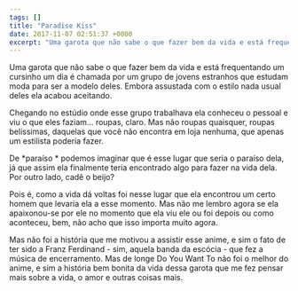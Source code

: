 ```yaml
---
tags: []
title: "Paradise Kiss"
date: 2017-11-07 02:51:37 +0000
excerpt: "Uma garota que não sabe o que fazer bem da vida e está frequentando um cursinho um dia é chamada por um grupo de jovens estranhos que..."
---
```


Uma garota que não sabe o que fazer bem da vida e está frequentando um cursinho um dia é chamada por um grupo de jovens estranhos que estudam moda para ser a modelo deles. Embora assustada com o estilo nada usual deles ela acabou aceitando.

Chegando no estúdio onde esse grupo trabalhava ela conheceu o pessoal e viu o que eles faziam… roupas, claro. Mas não roupas quaisquer, roupas belíssimas, daquelas que você não encontra em loja nenhuma, que apenas um estilista poderia fazer.

De *paraíso * podemos imaginar que é esse lugar que seria o paraíso dela, já que assim ela finalmente teria encontrado algo para fazer na vida dela. Por outro lado, cadê o beijo?

Pois é, como a vida dá voltas foi nesse lugar que ela encontrou um certo homem que levaria ela a esse momento. Mas não me lembro agora se ela apaixonou-se por ele no momento que ela viu ele ou foi depois ou como aconteceu, bem, não acho que isso importa muito agora.

Mas não foi a história que me motivou a assistir esse anime, e sim o fato de ter sido a Franz Ferdinand - sim, aquela banda da escócia - que fez a música de encerramento. Mas de longe Do You Want To não foi o melhor do anime, e sim a história bem bonita da vida dessa garota que me fez pensar mais sobre a vida, o amor e outras coisas mais.